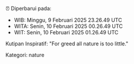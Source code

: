 ⏰ Diperbarui pada:
- WIB: Minggu, 9 Februari 2025 23.26.49 UTC
- WITA: Senin, 10 Februari 2025 00.26.49 UTC
- WIT: Senin, 10 Februari 2025 01.26.49 UTC

Kutipan Inspiratif:
"For greed all nature is too little."


Kategori: nature

